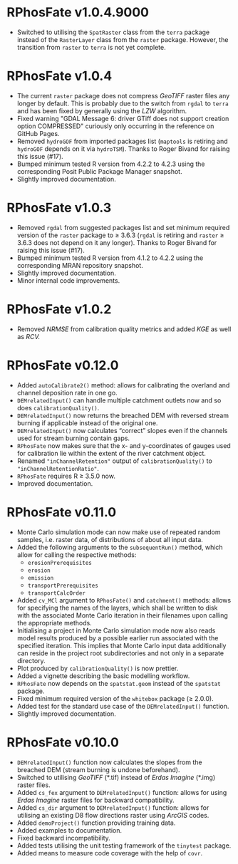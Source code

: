 # RPhosFate v1.0.4.9000

* Switched to utilising the `SpatRaster` class from the `terra` package instead of the `RasterLayer` class from the `raster` package. However, the transition from `raster` to `terra` is not yet complete.
# RPhosFate v1.0.4

* The current `raster` package does not compress _GeoTIFF_ raster files any longer by default. This is probably due to the switch from `rgdal` to `terra` and has been fixed by generally using the _LZW_ algorithm.
* Fixed warning "GDAL Message 6: driver GTiff does not support creation option COMPRESSED" curiously only occurring in the reference on GitHub Pages.
* Removed `hydroGOF` from imported packages list (`maptools` is retiring and `hydroGOF` depends on it via `hydroTSM`). Thanks to Roger Bivand for raising this issue (#17).
* Bumped minimum tested R version from 4.2.2 to 4.2.3 using the corresponding Posit Public Package Manager snapshot.
* Slightly improved documentation.

# RPhosFate v1.0.3

* Removed `rgdal` from suggested packages list and set minimum required version of the `raster` package to ≥ 3.6.3 (`rgdal` is retiring and `raster` ≥ 3.6.3 does not depend on it any longer). Thanks to Roger Bivand for raising this issue (#17).
* Bumped minimum tested R version from 4.1.2 to 4.2.2 using the corresponding MRAN repository snapshot.
* Slightly improved documentation.
* Minor internal code improvements.

# RPhosFate v1.0.2

* Removed _NRMSE_ from calibration quality metrics and added _KGE_ as well as _RCV._

# RPhosFate v0.12.0

* Added `autoCalibrate2()` method: allows for calibrating the overland and channel deposition rate in one go.
* `DEMrelatedInput()` can handle multiple catchment outlets now and so does `calibrationQuality()`.
* `DEMrelatedInput()` now returns the breached DEM with reversed stream burning if applicable instead of the original one.
* `DEMrelatedInput()` now calculates “correct” slopes even if the channels used for stream burning contain gaps.
* `RPhosFate` now makes sure that the x- and y-coordinates of gauges used for calibration lie within the extent of the river catchment object.
* Renamed `"inChannelRetention"` output of `calibrationQuality()` to `"inChannelRetentionRatio"`.
* `RPhosFate` requires R ≥ 3.5.0 now.
* Improved documentation.

# RPhosFate v0.11.0

* Monte Carlo simulation mode can now make use of repeated random samples, i.e. raster data, of distributions of about all input data.
* Added the following arguments to the `subsequentRun()` method, which allow for calling the respective methods:
  * `erosionPrerequisites`
  * `erosion`
  * `emission`
  * `transportPrerequisites`
  * `transportCalcOrder`
* Added `cv_MCl` argument to `RPhosFate()` and `catchment()` methods: allows for specifying the names of the layers, which shall be written to disk with the associated Monte Carlo iteration in their filenames upon calling the appropriate methods.
* Initialising a project in Monte Carlo simulation mode now also reads model results produced by a possible earlier run associated with the specified iteration. This implies that Monte Carlo input data additionally can reside in the project root subdirectories and not only in a separate directory.
* Plot produced by `calibrationQuality()` is now prettier.
* Added a vignette describing the basic modelling workflow.
* `RPhosFate` now depends on the `spatstat.geom` instead of the `spatstat` package.
* Fixed minimum required version of the `whitebox` package (≥ 2.0.0).
* Added test for the standard use case of the `DEMrelatedInput()` function.
* Slightly improved documentation.

# RPhosFate v0.10.0

* `DEMrelatedInput()` function now calculates the slopes from the breached DEM (stream burning is undone beforehand).
* Switched to utilising _GeoTIFF_ (\*.tif) instead of _Erdas Imagine_ (\*.img) raster files.
* Added `cs_fex` argument to `DEMrelatedInput()` function: allows for using _Erdas Imagine_ raster files for backward compatibility.
* Added `cs_dir` argument to `DEMrelatedInput()` function: allows for utilising an existing D8 flow directions raster using _ArcGIS_ codes.
* Added `demoProject()` function providing training data.
* Added examples to documentation.
* Fixed backward incompatibility.
* Added tests utilising the unit testing framework of the `tinytest` package.
* Added means to measure code coverage with the help of `covr`.
